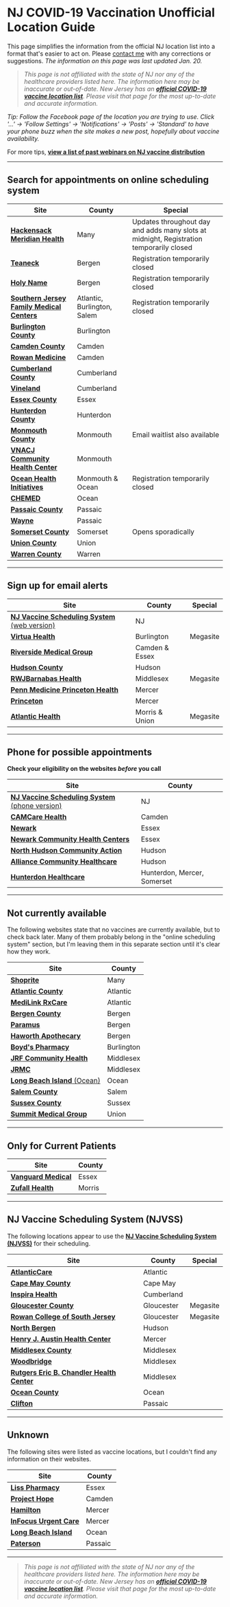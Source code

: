 # NJ COVID-19 Vaccination Unofficial Location Guide

This page simplifies the information from the official NJ location list into a format that's easier to act on. Please [contact me](https://github.com/dantasfiles) with any corrections or suggestions. *The information on this page was last updated Jan. 20.*

> *This page is not affiliated with the state of NJ nor any of the healthcare providers listed here. The information here may be inaccurate or out-of-date. New Jersey has an **[official COVID-19 vaccine location list](https://covid19.nj.gov/pages/covid-19-vaccine-locations-for-eligible-recipients)**. Please visit that page for the most up-to-date and accurate information.*

*Tip: Follow the Facebook page of the location you are trying to use. Click  '...' -> 'Follow Settings' -> 'Notifications' -> 'Posts' -> 'Standard' to have your phone buzz when the site makes a new post, hopefully about vaccine availability.*

For more tips, **[view a list of past webinars on NJ vaccine distribution](presentations)**

---

## **Search for appointments on online scheduling system**

| Site | County | Special | 
| --- | --- | --- |
| [**Hackensack Meridian Health**](https://www.hackensackmeridianhealth.org/covid19/) | Many | Updates throughout day and adds many slots at midnight, Registration temporarily closed |
| [**Teaneck**](https://www.teanecknj.gov/COVID-19Vaccine) | Bergen | Registration temporarily closed | 
| [**Holy Name**](https://holyname.org/covid19) | Bergen | Registration temporarily closed |
| [**Southern Jersey Family Medical Centers**](https://www.sjfmc.org) | Atlantic, Burlington, Salem | Registration temporarily closed | 
|[**Burlington County**](http://www.co.burlington.nj.us/1845/2019-Novel-Coronavirus-Information) | Burlington | |
| [**Camden County**](https://www.camdencounty.com/vaccineregistration/) | Camden | |
| [**Rowan Medicine**](https://rowanmedicine.com/vaccine/) | Camden | |
| [**Cumberland County**](http://www.co.cumberland.nj.us/ccdoh) | Cumberland | | 
| [**Vineland**](http://health.vinelandcity.org/vaccination-registration/) | Cumberland | | 
| [**Essex County**](https://www.essexcovid.org/) | Essex | |
| [**Hunterdon County**](https://www.co.hunterdon.nj.us/Coronavirus/clinics.html) | Hunterdon | |
| [**Monmouth County**](https://www.co.monmouth.nj.us/page.aspx?ID=1932) | Monmouth | Email waitlist also available | 
| [**VNACJ Community Health Center**](https://vnachc.org/) | Monmouth | | 
| [**Ocean Health Initiatives**](https://ohinj.org/vaccine-consent-landing/) | Monmouth & Ocean | Registration temporarily closed | 
| [**CHEMED**](https://www.chemedhealth.org/news/519/covid-vaccine-scheduling-information/) | Ocean | | 
| [**Passaic County**](https://www.passaiccountynj.org/government/departments/health/current_health_alerts.php#Vaccination) | Passaic | |
| [**Wayne**](https://www.waynetownship.com/covid-19-vaccine-consent.html) | Passaic | |
| [**Somerset County**](https://www.co.somerset.nj.us/government/public-health-safety/health-department/covid-19-vaccination) | Somerset | Opens sporadically |
| [**Union County**](https://ucnjvaccine.org/) | Union | | 
| [**Warren County**](http://www.co.warren.nj.us/Healthdept/WCCOVIDVaccine.html) | Warren | | 

---

## **Sign up for email alerts**

| Site | County | Special | 
| --- | --- | --- |
|[**NJ Vaccine Scheduling System** (web version)](https://covidvaccine.nj.gov/covid-19%20vaccine/)| NJ | |
| [**Virtua Health**](https://www.virtua.org/vaccine) | Burlington | Megasite | 
| [**Riverside Medical Group**](https://www.facebook.com/RiversideMedicalGroup/posts/1757851001037800) | Camden & Essex | |
| [**Hudson County**](http://hudsoncovidvax.org/) | Hudson | | 
| [**RWJBarnabas Health**](https://www.rwjbh.org/patients-visitors/what-you-need-to-know-about-covid-19/schedule-a-vaccine/covid-19-vaccine-appointment-request-form/) | Middlesex | Megasite | 
| [**Penn Medicine Princeton Health**](https://www.princetonhcs.org/) | Mercer | |
| [**Princeton**](http://www.princetonnj.gov/) | Mercer | | 
| [**Atlantic Health**](https://www.atlantichealth.org/conditions-treatments/coronavirus-covid-19/covid-vaccine.html#alerts) | Morris & Union | Megasite | 

---

## **Phone for possible appointments**
**Check your eligibility on the websites *before* you call**

| Site | County |
| --- | --- |
| [**NJ Vaccine Scheduling System** (phone version)](https://covid19.nj.gov/faqs/nj-information/slowing-the-spread/where-how-and-when-can-i-get-vaccinated) | NJ | 855-568-0545| 
| [**CAMCare Health**](https://www.camcare.net/) | Camden | 856-583-2400 | 
| [**Newark**](https://www.newarknj.gov/departments/healthcommunitywellness) | Essex |973-733-7580 or 973-558-3459 | 
| [**Newark Community Health Centers**](http://www.nchcfqhc.org/) | Essex | 973-323-3669 | 
| [**North Hudson Community Action**](https://nhcac.org/) | Hudson | 201-210-0200 | 
| [**Alliance Community Healthcare**](https://alliancech.org/about-the-vaccine/) | Hudson | 551-220-4880 | 
| [**Hunterdon Healthcare**](https://www.hunterdonhealthcare.org/when-can-i-get-the-covid-19-vaccine/) | Hunterdon, Mercer, Somerset | 908-237-4238 |

---

## **Not currently available**
The following websites state that no vaccines are currently available, but to check back later. Many of them probably belong in the "online scheduling system" section, but I'm leaving them in this separate section until it's clear how they work.

| Site | County | 
| --- | --- |
| [**Shoprite**](https://vaccines.shoprite.com/) | Many |
| [**Atlantic County**](https://www.atlantic-county.org/covid/covid-vaccinations.asp) | Atlantic |
| [**MediLink RxCare**](https://medilinkrxcare.com/) | Atlantic |
| [**Bergen County**](https://www.co.bergen.nj.us/) | Bergen |
| [**Paramus**](https://www.paramusborough.org/) | Bergen |
| [**Haworth Apothecary**](https://haworthapothecary.com/covid-19-vaccine) | Bergen |
| [**Boyd's Pharmacy**](https://boydsrxs.com/) | Burlington |
| [**JRF Community Health**](https://www.jrfnj.org/) | Middlesex |
| [**JRMC**](https://jrmc.us/) | Middlesex |
| [**Long Beach Island** (Ocean)](http://lbihealth.com/covid-19/) | Ocean |
| [**Salem County**](https://health.salemcountynj.gov/) | Salem |
| [**Sussex County**](https://www.sussex.nj.us/cn/webpage.cfm?tpid=17480) | Sussex |
| [**Summit Medical Group**](https://www.summitmedicalgroup.com/coronavirus-updates) | Union |


---

## **Only for Current Patients** 

| Site | County |
| --- | --- |
| [**Vanguard Medical**](https://vanguardmedgroup.com/) | Essex | 
| [**Zufall Health**](https://www.zufallhealth.org/) | Morris | 

---

## **NJ Vaccine Scheduling System (NJVSS)**
The following locations appear to use the [**NJ Vaccine Scheduling System (NJVSS)**](https://covidvaccine.nj.gov/covid-19%20vaccine/) for their scheduling.

| Site | County | Special |
| --- | --- | --- |
| [**AtlanticCare**](https://www.atlanticare.org/patients-and-visitors/coronavirus-safety-and-information/covid-vaccination-distribution-information) | Atlantic | |  
| [**Cape May County**](https://capemaycountynj.gov/226/Health-Department) | Cape May | | 
| [**Inspira Health**](https://www.inspirahealthnetwork.org/news/covid-19-vaccine-update) | Cumberland | | 
| [**Gloucester County**](https://www.gloucestercountynj.gov/1168/COVID-19-Vaccinations) | Gloucester | Megasite | 
| [**Rowan College of South Jersey**](https://www.rcsj.edu/vaccine) | Gloucester | Megasite | 
| [**North Bergen**](https://www.northbergen.org/Departments/health) | Hudson |  | 
| [**Henry J. Austin Health Center**](https://henryjaustin.org/covid/) | Mercer | | 
| [**Middlesex County**](http://www.middlesexcountynj.gov/Government/Departments/PSH/Pages/COVID-19-Vaccine-Registration.aspx) | Middlesex | | 
| [**Woodbridge**](https://www.twp.woodbridge.nj.us/198/Health-Human-Services) | Middlesex | | 
| [**Rutgers Eric B. Chandler Health Center**](https://www.rwjms.rutgers.edu/eric-b-chandler-health-center/english/overview) | Middlesex | | 
| [**Ocean County**](https://www.ochd.org/covid19-vaccine-update/) | Ocean | | 
| [**Clifton**](https://www.cliftonnj.org/342/Coronavirus-2019-COVID-19) | Passaic |  | 

---

## **Unknown**
The following sites were listed as vaccine locations, but I couldn't find any information on their websites.

| Site | County |
| --- | --- |
| [**Liss Pharmacy**](https://www.lisspharmacy.com/) | Essex | 
| [**Project Hope**](http://projecthopecamden.org/) | Camden |
| [**Hamilton**](https://hamiltonnj.com/health) | Mercer | 
| [**InFocus Urgent Care**](https://www.infocusurgentcare.org/) | Mercer |
| [**Long Beach Island**](http://lbihealth.com/) | Ocean |
| [**Paterson**](https://www.patersonnjhealth.gov/) | Passaic |

---

> *This page is not affiliated with the state of NJ nor any of the healthcare providers listed here. The information here may be inaccurate or out-of-date. New Jersey has an **[official COVID-19 vaccine location list](https://covid19.nj.gov/pages/covid-19-vaccine-locations-for-eligible-recipients)**. Please visit that page for the most up-to-date and accurate information.*
